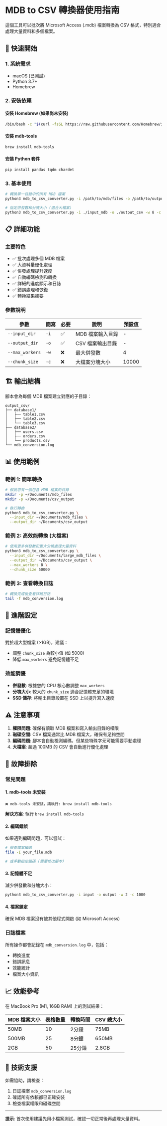 # MDB to CSV 轉換器使用指南

這個工具可以批次將 Microsoft Access (.mdb) 檔案轉換為 CSV 格式，特別適合處理大量資料和多個檔案。

## 🚀 快速開始

### 1. 系統需求
- macOS (已測試)
- Python 3.7+
- Homebrew

### 2. 安裝依賴

#### 安裝 Homebrew (如果尚未安裝)
```bash
/bin/bash -c "$(curl -fsSL https://raw.githubusercontent.com/Homebrew/install/HEAD/install.sh)"
```

#### 安裝 mdb-tools
```bash
brew install mdb-tools
```

#### 安裝 Python 套件
```bash
pip install pandas tqdm chardet
```

### 3. 基本使用

```bash
# 轉換單一目錄中的所有 MDB 檔案
python3 mdb_to_csv_converter.py -i /path/to/mdb/files -o /path/to/output

# 指定併發數和分塊大小 (適合大檔案)
python3 mdb_to_csv_converter.py -i ./input_mdb -o ./output_csv -w 8 -c 50000
```

## 📋 詳細功能

### 主要特色
- ✅ 批次處理多個 MDB 檔案
- ✅ 大資料量優化處理
- ✅ 併發處理提升速度
- ✅ 自動編碼檢測和轉換
- ✅ 詳細的進度顯示和日誌
- ✅ 錯誤處理和恢復
- ✅ 轉換結果摘要

### 參數說明

| 參數 | 簡寫 | 必要 | 說明 | 預設值 |
|------|------|------|------|--------|
| `--input_dir` | `-i` | ✅ | MDB 檔案輸入目錄 | - |
| `--output_dir` | `-o` | ✅ | CSV 檔案輸出目錄 | - |
| `--max_workers` | `-w` | ❌ | 最大併發數 | 4 |
| `--chunk_size` | `-c` | ❌ | 大檔案分塊大小 | 10000 |

## 🏗️ 輸出結構

腳本會為每個 MDB 檔案建立對應的子目錄：

```
output_csv/
├── database1/
│   ├── table1.csv
│   ├── table2.csv
│   └── table3.csv
├── database2/
│   ├── users.csv
│   ├── orders.csv
│   └── products.csv
└── mdb_conversion.log
```

## 📊 使用範例

### 範例 1: 簡單轉換
```bash
# 假設您有一個包含 MDB 檔案的目錄
mkdir -p ~/Documents/mdb_files
mkdir -p ~/Documents/csv_output

# 執行轉換
python3 mdb_to_csv_converter.py \
  --input_dir ~/Documents/mdb_files \
  --output_dir ~/Documents/csv_output
```

### 範例 2: 高效能轉換 (大檔案)
```bash
# 使用更多併發數和更大分塊處理大量資料
python3 mdb_to_csv_converter.py \
  --input_dir ~/Documents/large_mdb_files \
  --output_dir ~/Documents/csv_output \
  --max_workers 8 \
  --chunk_size 50000
```

### 範例 3: 查看轉換日誌
```bash
# 轉換完成後查看詳細日誌
tail -f mdb_conversion.log
```

## 🔧 進階設定

### 記憶體優化
對於超大型檔案 (>1GB)，建議：
- 調整 `chunk_size` 為較小值 (如 5000)
- 降低 `max_workers` 避免記憶體不足

### 效能調優
- **併發數**: 根據您的 CPU 核心數調整 `max_workers`
- **分塊大小**: 較大的 `chunk_size` 適合記憶體充足的環境
- **SSD 儲存**: 將輸出目錄設置在 SSD 上以提升寫入速度

## ⚠️ 注意事項

1. **權限問題**: 確保有讀取 MDB 檔案和寫入輸出目錄的權限
2. **磁碟空間**: CSV 檔案通常比 MDB 檔案大，確保有足夠空間
3. **編碼問題**: 腳本會自動檢測編碼，但某些特殊字元可能需要手動處理
4. **大檔案**: 超過 100MB 的 CSV 會自動進行優化處理

## 🐛 故障排除

### 常見問題

#### 1. mdb-tools 未安裝
```
❌ mdb-tools 未安裝，請執行: brew install mdb-tools
```
**解決方案**: 執行 `brew install mdb-tools`

#### 2. 編碼錯誤
如果遇到編碼問題，可以嘗試：
```bash
# 檢查檔案編碼
file -I your_file.mdb

# 或手動指定編碼 (需要修改腳本)
```

#### 3. 記憶體不足
減少併發數和分塊大小：
```bash
python3 mdb_to_csv_converter.py -i input -o output -w 2 -c 1000
```

#### 4. 檔案鎖定
確保 MDB 檔案沒有被其他程式開啟 (如 Microsoft Access)

### 日誌檔案
所有操作都會記錄在 `mdb_conversion.log` 中，包括：
- 轉換進度
- 錯誤訊息
- 效能統計
- 檔案大小資訊

## 📈 效能參考

在 MacBook Pro (M1, 16GB RAM) 上的測試結果：

| MDB 檔案大小 | 表格數量 | 轉換時間 | CSV 總大小 |
|-------------|----------|----------|------------|
| 50MB | 10 | 2分鐘 | 75MB |
| 500MB | 25 | 8分鐘 | 650MB |
| 2GB | 50 | 25分鐘 | 2.8GB |

## 🤝 技術支援

如需協助，請檢查：
1. 日誌檔案 `mdb_conversion.log`
2. 確認所有依賴都已正確安裝
3. 檢查檔案權限和磁碟空間

---

**提示**: 首次使用建議先用小檔案測試，確認一切正常後再處理大量資料。 